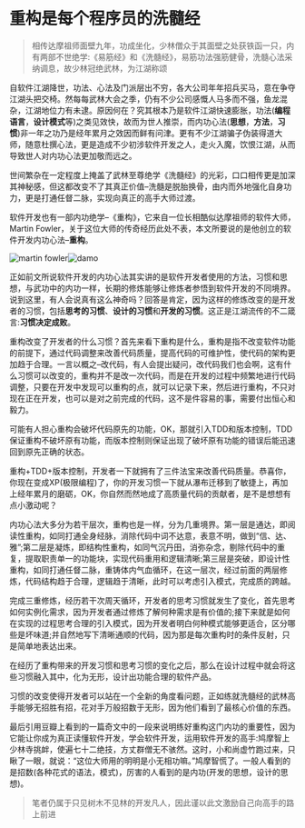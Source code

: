 重构是每个程序员的洗髓经
========================
 
>相传达摩祖师面壁九年，功成坐化，少林僧众于其面壁之处获铁函一只，内有两部不世绝学:《易筋经》和《洗髓经》，易筋功法强筋健骨，洗髓心法采纳调息，故少林冠绝武林，为江湖称颂
 
自软件江湖降世，功法、心法及门派层出不穷，各大公司年年招兵买马，意在争夺江湖头把交椅。然每每武林大会之季，仍有不少公司感慨人马多而不强，鱼龙混杂，江湖地位力有未逮。原因何在？究其根本乃是软件江湖快速膨胀，功法(**编程语言**，**设计模式**等)之类见效快，故而为世人推崇，而内功心法(**思想**，**方法**，**习惯**)非一年之功乃是经年累月之效因而鲜有问津。更有不少江湖骗子伪装得道大师，随意杜撰心法，更是造成不少初涉软件开发之人，走火入魔，饮恨江湖，从而导致世人对内功心法更加敬而远之。
 
世间繁杂在一定程度上掩盖了武林至尊绝学《洗髓经》的光彩，口口相传更是加深其神秘感，但这都改变不了其真正价值–洗髓是脱胎换骨，由内而外地强化自身功力，更是打通任督二脉，实现向真正的高手大师过渡。
 
软件开发也有一部内功绝学–《重构》，它来自一位长相酷似达摩祖师的软件大师，Martin Fowler，关于这位大师的传奇经历此处不表，本文所要说的是他创立的软件开发内功心法–**重构**。

![martin fowler](http://e.hiphotos.baidu.com/baike/w%3D268/sign=0eaf13661bd5ad6eaaf963ecb9ca39a3/79f0f736afc37931d6e1ae8bebc4b74542a91182.jpg)![damo](http://e.hiphotos.baidu.com/baike/c0%3Dbaike80%2C5%2C5%2C80%2C26/sign=1cd7be04003b5bb5aada28ac57babe5c/c83d70cf3bc79f3dcc3f5b9fb9a1cd11738b2946.jpg)
 
正如前文所说软件开发的内功心法其实讲的是软件开发者使用的方法，习惯和思想，与武功中的内功一样，长期的修炼能够让修炼者参悟到软件开发的不同境界。说到这里，有人会说真有这么神奇吗？回答是肯定，因为这样的修炼改变的是开发者的习惯，包括**思考的习惯**、**设计的习惯**和**开发的习惯**。这正是江湖流传的不二箴言:**习惯决定成败**。
 
重构改变了开发者的什么习惯？首先来看下重构是什么，重构是指不改变软件功能的前提下，通过代码调整来改善代码质量，提高代码的可维护性，使代码的架构更加趋于合理。一言以概之–改代码，有人会提出疑问，改代码我们也会啊，这有什么习惯可以改变的，重构并不是改一次代码，而是在开发的过程中频繁地进行代码调整，只要在开发中发现可以重构的点，就可以记录下来，然后进行重构，不只对现在正在开发，也可以是对之前完成的代码，这不是件容易的事，需要付出恒心和毅力。
 
可能有人担心重构会破坏代码原先的功能，OK，那就引入TDD和版本控制，TDD保证重构不破坏原有功能，而版本控制则保证出现了破坏原有功能的错误后能迅速回到原先正确的状态。
 
重构+TDD+版本控制，开发者一下就拥有了三件法宝来改善代码质量。恭喜你，你现在变成XP(极限编程)了，你的开发习惯一下就从瀑布迁移到了敏捷上，再加上经年累月的磨砺，OK，你自然而然地成了高质量代码的贡献者，是不是想想有点小激动呢？
 
内功心法大多分为若干层次，重构也是一样，分为几重境界。第一层是通达，即阅读性重构，如同打通全身经脉，消除代码中词不达意，表意不明，做到“信、达、雅”;第二层是凝炼，即结构性重构，如同气沉丹田，消弥杂念，剔除代码中的重复，提取职责单一的功能块，实现代码重用和逻辑清晰;第三层是突破，即设计性重构，如同打通任督二脉，重铸体内气血循环，在这一层次，经过前面的两层修炼，代码结构趋于合理，逻辑趋于清晰，此时可以考虑引入模式，完成质的跨越。
 
完成三重修炼，经历若干次周天循环，开发者的思考习惯就发生了变化，首先思考如何实例化需求，因为开发者通过修炼了解何种需求是有价值的;接下来就是如何在实现的过程思考合理的引入模式，因为开发者明白何种模式能够更适合，区分哪些是坏味道;并自然地写下清晰通顺的代码，因为那是每次重构时的条件反射，只是简单地表达出来。
 
在经历了重构带来的开发习惯和思考习惯的变化之后，那么在设计过程中就会将这些习惯融入其中，化为无形，设计出功能合理的软件产品。
 
习惯的改变使得开发者可以站在一个全新的角度看问题，正如练就洗髓经的武林高手能够无招胜有招，花对手万般招数于无形，因为他们看到了最核心价值的东西。
 
最后引用豆瓣上看到的一篇奇文中的一段来说明练好重构这门内功的重要性，因为它能让你成为真正读懂软件开发，学会软件开发，运用软件开发的高手:鸠摩智上少林寺挑衅，使遍七十二绝技，方丈群僧无不骇然。这时，小和尚虚竹跑过来，只瞅了一眼，就说：“这位大师用的明明是小无相功嘛。”鸠摩智慌了。一般人看到的是招数(各种花式的语法，模式)，厉害的人看到的是内功(开发的思想，设计的思想)。
 
>笔者仍属于只见树木不见林的开发凡人，因此谨以此文激励自己向高手的路上前进
